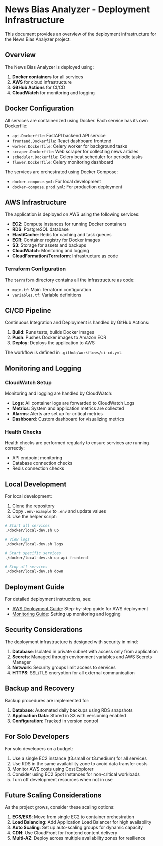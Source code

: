 # News Bias Analyzer - Deployment Infrastructure

This document provides an overview of the deployment infrastructure for the News Bias Analyzer project.

## Overview

The News Bias Analyzer is deployed using:

1. **Docker containers** for all services
2. **AWS** for cloud infrastructure
3. **GitHub Actions** for CI/CD
4. **CloudWatch** for monitoring and logging

## Docker Configuration

All services are containerized using Docker. Each service has its own Dockerfile:

- `api.Dockerfile`: FastAPI backend API service
- `frontend.Dockerfile`: React dashboard frontend
- `worker.Dockerfile`: Celery worker for background tasks
- `scraper.Dockerfile`: Web scraper for collecting news articles
- `scheduler.Dockerfile`: Celery beat scheduler for periodic tasks
- `flower.Dockerfile`: Celery monitoring dashboard

The services are orchestrated using Docker Compose:
- `docker-compose.yml`: For local development
- `docker-compose.prod.yml`: For production deployment

## AWS Infrastructure

The application is deployed on AWS using the following services:

- **EC2**: Compute instances for running Docker containers
- **RDS**: PostgreSQL database
- **ElastiCache**: Redis for caching and task queues
- **ECR**: Container registry for Docker images
- **S3**: Storage for assets and backups
- **CloudWatch**: Monitoring and logging
- **CloudFormation/Terraform**: Infrastructure as code

### Terraform Configuration

The `terraform` directory contains all the infrastructure as code:

- `main.tf`: Main Terraform configuration
- `variables.tf`: Variable definitions

## CI/CD Pipeline

Continuous Integration and Deployment is handled by GitHub Actions:

1. **Build**: Runs tests, builds Docker images
2. **Push**: Pushes Docker images to Amazon ECR
3. **Deploy**: Deploys the application to AWS

The workflow is defined in `.github/workflows/ci-cd.yml`.

## Monitoring and Logging

### CloudWatch Setup

Monitoring and logging are handled by CloudWatch:

- **Logs**: All container logs are forwarded to CloudWatch Logs
- **Metrics**: System and application metrics are collected
- **Alarms**: Alerts are set up for critical metrics
- **Dashboard**: Custom dashboard for visualizing metrics

### Health Checks

Health checks are performed regularly to ensure services are running correctly:

- API endpoint monitoring
- Database connection checks
- Redis connection checks

## Local Development

For local development:

1. Clone the repository
2. Copy `.env-example` to `.env` and update values
3. Use the helper script:

```bash
# Start all services
./docker/local-dev.sh up

# View logs
./docker/local-dev.sh logs

# Start specific services
./docker/local-dev.sh up api frontend

# Stop all services
./docker/local-dev.sh down
```

## Deployment Guide

For detailed deployment instructions, see:

- [AWS Deployment Guide](aws_deployment.md): Step-by-step guide for AWS deployment
- [Monitoring Guide](monitoring_guide.md): Setting up monitoring and logging

## Security Considerations

The deployment infrastructure is designed with security in mind:

1. **Database**: Isolated in private subnet with access only from application
2. **Secrets**: Managed through environment variables and AWS Secrets Manager
3. **Network**: Security groups limit access to services
4. **HTTPS**: SSL/TLS encryption for all external communication

## Backup and Recovery

Backup procedures are implemented for:

1. **Database**: Automated daily backups using RDS snapshots
2. **Application Data**: Stored in S3 with versioning enabled
3. **Configuration**: Tracked in version control

## For Solo Developers

For solo developers on a budget:

1. Use a single EC2 instance (t3.small or t3.medium) for all services
2. Use RDS in the same availability zone to avoid data transfer costs
3. Monitor AWS costs using Cost Explorer
4. Consider using EC2 Spot Instances for non-critical workloads
5. Turn off development resources when not in use

## Future Scaling Considerations

As the project grows, consider these scaling options:

1. **ECS/EKS**: Move from single EC2 to container orchestration
2. **Load Balancing**: Add Application Load Balancer for high availability
3. **Auto Scaling**: Set up auto-scaling groups for dynamic capacity
4. **CDN**: Use CloudFront for frontend content delivery
5. **Multi-AZ**: Deploy across multiple availability zones for resilience